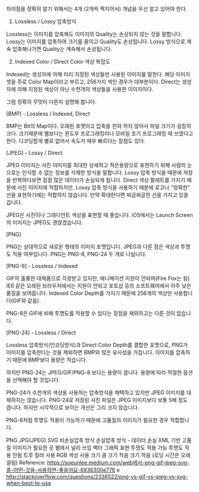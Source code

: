 차이점을 정확히 알기 위해서는 4개 (2개씩 짝지어서) 개념을 우선 알고 있어야 한다.

1. Lossless / Lossy 압축방식

Lossless는 이미지를 압축해도 이미지의 Quality는 손상되지 않는 것을 말합니다.
Lossy는 이미지를 압축하여 크기를 줄이고 Quality도 손상됩니다. Lossy 방식으로 계속 압축해나가면 Quality는 계속해서 손상됩니다.

2. Indexed Color / Direct Color 색상 복잡도

Indexed는 생성자에 의해 미리 지정된 색상들만 사용된 이미지를 말한다. 해당 이미지 셋을 주로 Color Map이라고 부르고, 256가지 색인 경우가 대부분이다.
Direct는 생성자에 의해 지정된 색상이 아닌 수천개의 색상들을 사용한 이미지이다.

그럼 정확히 무엇이 다른지 설명해 봅니다.

[BMP] - Lossless / Indexed, Direct

BMP는 Bit의 Map이다. 오래된 포맷이고 압축을 전혀 하지 않아서 파일 크기가 굉장히 크다. 크기때문에 웹보다는 윈도우 프로그래밍이나 모바일 초기 프로그래밍 때 쓰였다고 한다. 디코딩할게 별로 없어서 속도가 매우 빠르다는 장점도 있다.

[JPEG] - Lossy / Direct

JPEG 이미지는 사진 이미지를 최대한 상세하고 적은용량으로 표현하기 위해 사람의 눈으로는 인식할 수 없는 정보를 삭제한 방식을 말합니다. Lossy 압축 방식을 때문에 저장을 반복하다보면 점점 많은 데이터가 손실되게 됩니다. Direct 색상 팔레트를 가지기 때문에 사진 이미지에 적합하지만, Lossy 압축 방식을 사용하기 때문에 로고나 "정확한" 선을 표현하기에는 적합하지 않습니다. 만약 확대한다면 찌글찌글한 선을 가지고 있을 겁니다.

JPEG은 사진이나 그래디언트 색상을 표현할 때 좋습니다. iOS에서는 Launch Screen의 이미지는 JPEG도 괜찮겠습니다.

[PNG]

PNG는 상대적으로 새로운 형태의 이미지 포맷입니다. JPEG과 다른 점은 색상과 투명도 적용 여부입니다. PNG는 PNG-8, PNG-24 두 개로 나뉩니다.

[PNG-8] - Lossless / Indexed

GIF의 훌륭한 대체품으로 각광받고 있지만, 애니메이션 지원이 안되며(Fire Fox는 됨) IE6 같은 오래된 브라우저에서는 지원이 안되고 포토샵 등의 소프트웨어에서 아주 낮은 품질을 보여줍니다. Indexed Color Depth를 가지기 때문에 256개의 색상만 사용합니다(GIF와 같음).

PNG-8은 GIF에 비해 투명도를 적용할 수 있다는 장점을 제외하고는 다른 것이 없습니다.

[PNG-24] - Lossless / Direct

Lossless 압축방식(인코딩방식)과 Direct Color Depth를 결합한 포맷으로, PNG가 이미지를 압축한다는 것을 제외하면 BMP와 많은 유사성을 가집니다. 이미지를 압축하기 때문에 BMP보다 용량은 적습니다.

하지만 PNG-24는 JPEG/GIF/PNG-8 보다는 용량이 큽니다. 용량에 따라 적절한 옵션을 선택해야 할 것입니다.

PNG-24가 수천개의 색상을 사용하는 압축방식을 채택하고 있지만 JPEG 이미지를 대체하지는 않습니다. PNG-24로 저장된 사진 파일은 JPEG 이미지보다 보통 5배 정도 큽니다. 하지만 시각적으로 보이는 개선은 그리 크지 않습니다.

PNG-8처럼 투명도 적용이 가능하기 때문에 고품질의 이미지가 필요한 경우 적합합니다.

PNG	JPG(JPEG)	SVG
비손실압축 방식	손실압축 방식 - 데이터 손실	XML 기반
고품질 이미지가 필요한 곳	웹에서 널리 쓰임	벡터 그래픽 표현
투명도 적용 가능	투명도 적용 안됨
트루 컬러 사용	RGB 색상 사용
크기 큼	크기 작음	크기 작음 (로딩 시간은 오래 걸림)
Reference:
https://soeunlee.medium.com/web에서-png-gif-jpeg-svg-중-어떤-것을-사용하면-좋을까요-6936300e776 e
http://stackoverflow.com/questions/2336522/png-vs-gif-vs-jpeg-vs-svg-when-best-to-use


